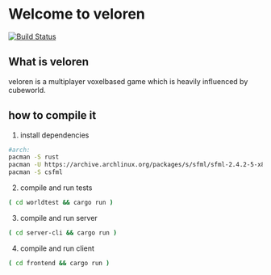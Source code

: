# Welcome to veloren

[![Build Status](https://travis-ci.org/veloren/game.svg?branch=master)](https://travis-ci.org/veloren/game)

## What is veloren
veloren is a multiplayer voxelbased game which is heavily influenced by cubeworld.

## how to compile it
1. install dependencies
```bash
#arch:
pacman -S rust
pacman -U https://archive.archlinux.org/packages/s/sfml/sfml-2.4.2-5-x86_64.pkg.tar.xz #needed for now, because sfml is normaly 2.5 and csfml only 2.4
pacman -S csfml
```

2. compile and run tests
```bash
( cd worldtest && cargo run )
```

3. compile and run server
```bash
( cd server-cli && cargo run )
```

4. compile and run client
```bash
( cd frontend && cargo run )
```
